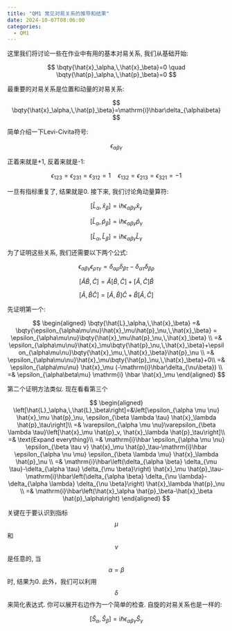 ```yaml
---
title: "QM1 常见对易关系的推导和结果"
date: 2024-10-07T08:06:00
categories:
  - QM1
---
```


这里我们将讨论一些在作业中有用的基本对易关系, 我们从基础开始:

$$
  \bqty{\hat{x}_\alpha,\,\hat{x}_\beta}=0 \quad \bqty{\hat{p}_\alpha,\,\hat{p}_\beta}=0
$$

最重要的对易关系是位置和动量的对易关系:

$$
  \bqty{\hat{x}_\alpha,\,\hat{p}_\beta}=\mathrm{i}\hbar\delta_{\alpha\beta}
$$

简单介绍一下Levi-Civita符号:

$$
\epsilon_{\alpha \beta \gamma}
$$

正着来就是+1, 反着来就是-1:

$$
  \epsilon_{123}=\epsilon_{231}=\epsilon_{312}= 1 \quad \epsilon_{132}=\epsilon_{213}=\epsilon_{321}= -1
$$

一旦有指标重复了, 结果就是0.
接下来, 我们讨论角动量算符:

$$
  \left[\hat{L}_\alpha,\,\hat{x}_\beta\right]=\mathrm{i}\hbar\epsilon_{\alpha\beta\gamma}\hat{x}_\gamma
$$

$$
  \left[\hat{L}_\alpha,\,\hat{p}_\beta\right]=\mathrm{i}\hbar\epsilon_{\alpha\beta\gamma}\hat{p}_\gamma
$$

$$
  \left[\hat{L}_\alpha,\,\hat{L}_\beta\right]=\mathrm{i}\hbar\epsilon_{\alpha\beta\gamma}\hat{L}_\gamma
$$

为了证明这些关系, 我们还需要以下两个公式:

$$
  \epsilon_{\alpha\beta\gamma}\epsilon_{\rho\tau\gamma}=\delta_{\alpha\rho}\delta_{\beta\tau} - \delta_{\alpha\tau}\delta_{\beta\rho}
$$

$$
  \left[\hat{A}\hat{B},\,\hat{C}\right]=\hat{A}\left[\hat{B},\hat{C}\right] + \left[\hat{A},\hat{C}\right]\hat{B}
$$

$$
  \left[\hat{A},\,\hat{B}\hat{C}\right]=\left[\hat{A},\,\hat{B}\right]\hat{C} + \hat{B}\left[\hat{A},\,\hat{C}\right]
$$

先证明第一个:

$$
\begin{aligned}
    \bqty{\hat{L}_\alpha,\,\hat{x}_\beta} =& \bqty{\epsilon_{\alpha\mu\nu}\hat{x}_\mu\hat{p}_\nu,\,\hat{x}_\beta} = \epsilon_{\alpha\mu\nu}\bqty{\hat{x}_\mu\hat{p}_\nu,\,\hat{x}_\beta} \\
  =& \epsilon_{\alpha\mu\nu}\hat{x}_\mu\bqty{\hat{p}_\nu,\,\hat{x}_\beta}+\epsilon_{\alpha\mu\nu}\bqty{\hat{x}_\mu,\,\hat{x}_\beta}\hat{p}_\nu \\
  =& \epsilon_{\alpha\mu\nu}\hat{x}_\mu\bqty{\hat{p}_\nu,\,\hat{x}_\beta}+0\\
  =& \epsilon_{\alpha\mu\nu} \hat{x}_\mu (-\mathrm{i}\hbar\delta_{\nu\beta}) \\
  =& \epsilon_{\alpha\beta\mu} \mathrm{i} \hbar \hat{x}_\mu
\end{aligned}
$$

第二个证明方法类似.
现在看看第三个

$$
\begin{aligned}
\left[\hat{L}_\alpha,\,\hat{L}_\beta\right]=&\left[\epsilon_{\alpha \mu \nu} \hat{x}_\mu \hat{p}_\nu, \epsilon_{\beta \lambda \tau} \hat{x}_\lambda \hat{p}_\tau\right]\\
=& \varepsilon_{\alpha \mu \nu}\varepsilon_{\beta \lambda \tau}\left[\hat{x}_\mu \hat{p}_v, \hat{x}_\lambda \hat{p}_\tau\right]\\
=& \text{Expand everything}\\
=& \mathrm{i}\hbar \epsilon_{\alpha \mu \nu} \epsilon_{\beta \tau v} \hat{x}_\mu \hat{p}_\tau-\mathrm{i}\hbar \epsilon_{\alpha \nu \mu} \epsilon_{\beta \lambda \mu} \hat{x}_\lambda \hat{p}_\nu \\
=& \mathrm{i}\hbar\left(\delta_{\alpha \beta} \delta_{\mu \tau}-\delta_{\alpha \tau} \delta_{\mu \beta}\right) \hat{x}_\mu \hat{p}_\tau-\mathrm{i}\hbar\left(\delta_{\alpha \beta} \delta_{\nu \lambda}-\delta_{\alpha \lambda} \delta_{\nu \beta}\right) \hat{x}_\lambda \hat{p}_\nu \\
=& \mathrm{i}\hbar\left(\hat{x}_\alpha \hat{p}_\beta-\hat{x}_\beta \hat{p}_\alpha\right)
\end{aligned}
$$

关键在于要认识到指标$$\mu$$和$$\nu$$是任意的, 当$$\alpha=\beta$$时, 结果为0.
此外，我们可以利用$$\delta$$来简化表达式.
你可以展开右边作为一个简单的检查.
自旋的对易关系也是一样的:


$$
  \left[\hat{S}_\alpha, \hat{S}_\beta\right]=\mathrm{i} \hbar \epsilon_{\alpha \beta \gamma} \hat{S}_\gamma
$$




















































